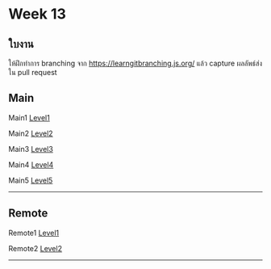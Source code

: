 # Week 13 #

## ใบงาน

ให้ฝึกทำการ branching  จาก  https://learngitbranching.js.org/ แล้ว capture ผลลัพธ์ส่งใน pull request

## Main

Main1 [Level1](./main_level1.md)

Main2 [Level2](./main_level2.md)

Main3 [Level3](./main_level3.md)

Main4 [Level4](./main_level4.md)

Main5 [Level5](./main_level5.md)

---

## Remote

Remote1 [Level1](./remote_level1.md)

Remote2 [Level2](./remote_level2.md)

---
